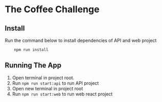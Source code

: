 # The Coffee Challenge

## Install
Run the command below to install dependencies of API and web project
```
    npm run install
```

## Running The App
1. Open terminal in project root.
2. Run `npm run start:api` to run API project
3. Open new terminal in project root
4. Run `npm run start:web` to run web react project
